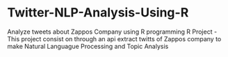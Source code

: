 # Twitter-NLP-Analysis-Using-R
Analyze tweets about Zappos Company using R programming
R Project - This project consist on through an api extract twitts of Zappos company to make Natural Languague Processing and Topic Analysis
